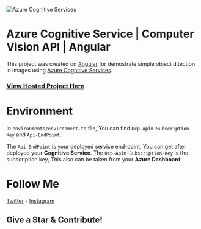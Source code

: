 ![Azure Cognitive Services](https://snp.azureedge.net/cdn/farfuture/-JkWIKc5zHRlyVj3i-Pq7EhHUh4dSSu1Go01DJGlPMs/1546525119/sites/default/files/blog/Microsoft%20Cognitive%20Services.png)

# Azure Cognitive Service | Computer Vision API | Angular

This project was created on [Angular](https://angular.io/) for demostrate simple object ditection in images using [Azure Cognitive Services](https://azure.microsoft.com/en-us/services/cognitive-services/).

### [View Hosted Project Here](https://delightful-flower-09099960f.azurestaticapps.net/)

# Environment

In `environments/environment.ts` file, You can find `Ocp-Apim-Subscription-Key` and `Api-EndPoint`.

The `Api-EndPoint` is your deployed service end-point, You can get after deployed your **Cognitive Service**. The `Ocp-Apim-Subscription-Key` is the subscription key, This also can be taken from your **Azure Dashboard**.

# Follow Me

[Twitter](https://twitter.com/bad_piggie_6) - [Instagram](https://www.instagram.com/_bad_piggie_/)

## Give a Star & Contribute!
